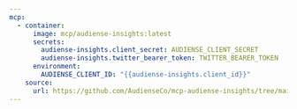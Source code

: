 ```yaml
---
mcp:
  - container:
      image: mcp/audiense-insights:latest
      secrets:
        audiense-insights.client_secret: AUDIENSE_CLIENT_SECRET
        audiense-insights.twitter_bearer_token: TWITTER_BEARER_TOKEN
      environment:
        AUDIENSE_CLIENT_ID: "{{audiense-insights.client_id}}"
    source:
      url: https://github.com/AudienseCo/mcp-audiense-insights/tree/main
---
```

